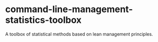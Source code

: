 # command-line-management-statistics-toolbox
A toolbox of statistical methods based on lean management principles.

